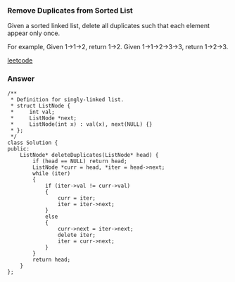 ### Remove Duplicates from Sorted List
Given a sorted linked list, delete all duplicates such that each element appear only once.

For example,
Given 1->1->2, return 1->2.
Given 1->1->2->3->3, return 1->2->3.

[leetcode](https://leetcode.com/problems/remove-duplicates-from-sorted-list/description/)

### Answer 

	/**
	 * Definition for singly-linked list.
	 * struct ListNode {
	 *     int val;
	 *     ListNode *next;
	 *     ListNode(int x) : val(x), next(NULL) {}
	 * };
	 */
	class Solution {
	public:
	    ListNode* deleteDuplicates(ListNode* head) {
	        if (head == NULL) return head;
	        ListNode *curr = head, *iter = head->next;
	        while (iter)
	        {
	            if (iter->val != curr->val)
	            {
	                curr = iter;
	                iter = iter->next;
	            }
	            else
	            {
	                curr->next = iter->next;
	                delete iter;
	                iter = curr->next;
	            }
	        }
	        return head;
	    }
	};